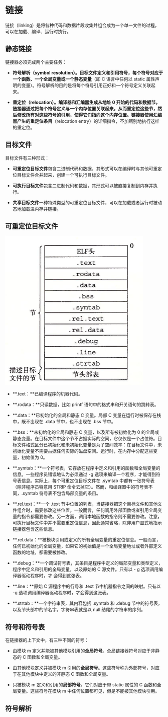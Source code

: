 # 链接
链接（linking）是将各种代码和数据片段收集并组合成为一个单一文件的过程，可以在加载、编译、运行时执行。

## 静态链接
链接器必须完成两个主要任务：  

* **符号解析（symbol resolution）。**目标文件定义和引用符号，每个符号对应于一个函数、一个全局变量或一个**静态变量**（即 C 语言中任何以 static 属性声明的变量）。符号解析的目的是将每个符号引用正好和一个符号定义关联起来。

* **重定位（relocation）。**编译器和汇编器生成从地址 0 开始的代码和数据节。链接器通过把每个符号定义与一个内存位置关联起来，从而重定位这些节，然后修改所有对这些符号的引用，使得它们指向这个内存位置。链接器使用汇编器产生的**重定位条目**（relocation entry）的详细指令，不加甄别地执行这样的重定位。

## 目标文件
目标文件有三种形式：

* **可重定位目标文件**包含二进制代码和数据，其形式可以在编译时与其他可重定位目标文件合并起来，创建一个可执行目标文件。

* **可执行目标文件**包含二进制代码和数据，其形式可以被直接复制到内存并执行。

* **共享目标文件**一种特殊类型的可重定位目标文件，可以在加载或者运行时被动态地加载进内存并链接。

## 可重定位目标文件
![](./picture/image.png)
* **.text：**已编译程序的机器代码。

* **.rodata：**只读数据，比如 printf 语句中的格式串和开关语句的跳转表。

* **.data：**已初始化的全局和静态 C 变量。局部 C 变量在运行时被保存在栈中，既不岀现在 .data 节中，也不岀现在 .bss 节中。

* **.bss：**未初始化的全局和静态 C 变量，以及所有被初始化为 0 的全局或静态变量。在目标文件中这个节不占据实际的空间，它仅仅是一个占位符。目标文件格式区分已初始化和未初始化变量是为了空间效率：在目标文件中，未初始化变量不需要占据任何实际的磁盘空间。运行时，在内存中分配这些变量，初始值为 0。

* **.symtab：**一个符号表，它存放在程序中定义和引用的函数和全局变量的信息。一些程序员错误地认为必须通过 -g 选项来编译一个程序，才能得到符号表信息。实际上，每个可重定位目标文件在 .symtab 中都有一张符号表（除非程序员特意用 STRIP 命令去掉它）。然而，和编译器中的符号表不同，.symtab 符号表不包含局部变量的条目。

* **.rel.text：**一个 .text 节中位置的列表，当链接器把这个目标文件和其他文件组合时，需要修改这些位置。一般而言，任何调用外部函数或者引用全局变量的指令都需要修改。另一方面，调用本地函数的指令则不需要修改。注意，可执行目标文件中并不需要重定位信息，因此通常省略，除非用户显式地指示链接器包含这些信息。

* **.rel.data：**被模块引用或定义的所有全局变量的重定位信息。一般而言，任何已初始化的全局变量，如果它的初始值是一个全局变量地址或者外部定义函数的地址，都需要被修改。

* **.debug：**一个调试符号表，其条目是程序中定义的局部变量和类型定义，程序中定义和引用的全局变量，以及原始的 C 源文件。只有以 - g 选项调用编译器驱动程序时，才 会得到这张表。

* **.line：**原始 C 源程序中的行号和 .text 节中机器指令之间的映射。只有以 -g 选项调用编译器驱动程序时，才会得到这张表。

* **.strtab：**一个字符串表，其内容包括 .symtab 和 .debug 节中的符号表，以及节头部中的节名字。字符串表就是以 null 结尾的字符串的序列。

## 符号和符号表
在链接器的上下文中，有三种不同的符号：

* 由模块 m 定义并能被其他模块引用的**全局符号**。全局链接器符号对应于非静态的 C 函数和全局变量。

* 由其他模块定义并被模块 m 引用的**全局符号**。这些符号称为外部符号，对应于在其他模块中定义的非静态 C 函数和全局变量。

* 只被模块 m 定义和引用的**局部符号**。它们对应于带 static 属性的 C 函数和全局变量。这些符号在模块 m 中任何位置都可见，但是不能被其他模块引用。

## 符号解析
